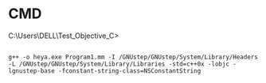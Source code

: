 # CMD

C:\Users\DELL\Test_Objective_C>

<code>
g++ -o heya.exe Program1.mm -I /GNUstep/GNUstep/System/Library/Headers -L /GNUstep/GNUstep/System/Library/Libraries -std=c++0x -lobjc -lgnustep-base -fconstant-string-class=NSConstantString
</code>
